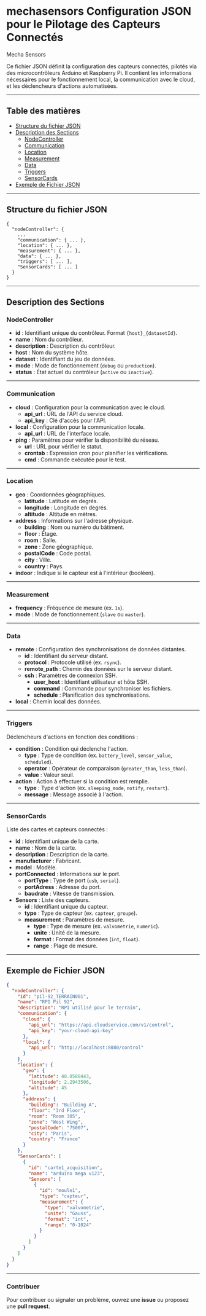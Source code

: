 # mechasensors Configuration JSON pour le Pilotage des Capteurs Connectés

Mecha Sensors

Ce fichier JSON définit la configuration des capteurs connectés, pilotés via des microcontrôleurs Arduino et Raspberry Pi. Il contient les informations nécessaires pour le fonctionnement local, la communication avec le cloud, et les déclencheurs d'actions automatisées.

---

## Table des matières
- [Structure du fichier JSON](#structure-du-fichier-json)
- [Description des Sections](#description-des-sections)
  - [NodeController](#nodecontroller)
  - [Communication](#communication)
  - [Location](#location)
  - [Measurement](#measurement)
  - [Data](#data)
  - [Triggers](#triggers)
  - [SensorCards](#sensorcards)
- [Exemple de Fichier JSON](#exemple-de-fichier-json)

---

## Structure du fichier JSON

```plaintext
{
  "nodeController": {
    ...
    "communication": { ... },
    "location": { ... },
    "measurement": { ... },
    "data": { ... },
    "triggers": [ ... ],
    "SensorCards": [ ... ]
  }
}
```

---

## Description des Sections

### NodeController
- **id** : Identifiant unique du contrôleur. Format `{host}_{datasetId}`.
- **name** : Nom du contrôleur.
- **description** : Description du contrôleur.
- **host** : Nom du système hôte.
- **dataset** : Identifiant du jeu de données.
- **mode** : Mode de fonctionnement (`debug` ou `production`).
- **status** : État actuel du contrôleur (`active` ou `inactive`).

---

### Communication
- **cloud** : Configuration pour la communication avec le cloud.
  - **api_url** : URL de l'API du service cloud.
  - **api_key** : Clé d'accès pour l'API.
- **local** : Configuration pour la communication locale.
  - **api_url** : URL de l'interface locale.
- **ping** : Paramètres pour vérifier la disponibilité du réseau.
  - **url** : URL pour vérifier le statut.
  - **crontab** : Expression cron pour planifier les vérifications.
  - **cmd** : Commande exécutée pour le test.

---

### Location
- **geo** : Coordonnées géographiques.
  - **latitude** : Latitude en degrés.
  - **longitude** : Longitude en degrés.
  - **altitude** : Altitude en mètres.
- **address** : Informations sur l'adresse physique.
  - **building** : Nom ou numéro du bâtiment.
  - **floor** : Étage.
  - **room** : Salle.
  - **zone** : Zone géographique.
  - **postalCode** : Code postal.
  - **city** : Ville.
  - **country** : Pays.
- **indoor** : Indique si le capteur est à l'intérieur (booléen).

---

### Measurement
- **frequency** : Fréquence de mesure (ex. `1s`).
- **mode** : Mode de fonctionnement (`slave` ou `master`).

---

### Data
- **remote** : Configuration des synchronisations de données distantes.
  - **id** : Identifiant du serveur distant.
  - **protocol** : Protocole utilisé (ex. `rsync`).
  - **remote_path** : Chemin des données sur le serveur distant.
  - **ssh** : Paramètres de connexion SSH.
    - **user_host** : Identifiant utilisateur et hôte SSH.
    - **command** : Commande pour synchroniser les fichiers.
    - **schedule** : Planification des synchronisations.
- **local** : Chemin local des données.

---

### Triggers
Déclencheurs d'actions en fonction des conditions :
- **condition** : Condition qui déclenche l'action.
  - **type** : Type de condition (ex. `battery_level`, `sensor_value`, `scheduled`).
  - **operator** : Opérateur de comparaison (`greater_than`, `less_than`).
  - **value** : Valeur seuil.
- **action** : Action à effectuer si la condition est remplie.
  - **type** : Type d'action (ex. `sleeping_mode`, `notify`, `restart`).
  - **message** : Message associé à l'action.

---

### SensorCards
Liste des cartes et capteurs connectés :
- **id** : Identifiant unique de la carte.
- **name** : Nom de la carte.
- **description** : Description de la carte.
- **manufacturer** : Fabricant.
- **model** : Modèle.
- **portConnected** : Informations sur le port.
  - **portType** : Type de port (`usb`, `serial`).
  - **portAdress** : Adresse du port.
  - **baudrate** : Vitesse de transmission.
- **Sensors** : Liste des capteurs.
  - **id** : Identifiant unique du capteur.
  - **type** : Type de capteur (ex. `capteur`, `groupe`).
  - **measurement** : Paramètres de mesure.
    - **type** : Type de mesure (ex. `valvometrie`, `numeric`).
    - **unite** : Unité de la mesure.
    - **format** : Format des données (`int`, `float`).
    - **range** : Plage de mesure.

---

## Exemple de Fichier JSON

```json
{
  "nodeController": {
    "id": "pil-92_TERRAIN001",
    "name": "RPI Pil 92",
    "description": "RPI utilisé pour le terrain",
    "communication": {
      "cloud": {
        "api_url": "https://api.cloudservice.com/v1/control",
        "api_key": "your-cloud-api-key"
      },
      "local": {
        "api_url": "http://localhost:8080/control"
      }
    },
    "location": {
      "geo": {
        "latitude": 48.8588443,
        "longitude": 2.2943506,
        "altitude": 45
      },
      "address": {
        "building": "Building A",
        "floor": "3rd Floor",
        "room": "Room 305",
        "zone": "West Wing",
        "postalCode": "75007",
        "city": "Paris",
        "country": "France"
      }
    },
    "SensorCards": [
      {
        "id": "carte1_acquisition",
        "name": "arduino mega v123",
        "Sensors": [
          {
            "id": "moule1",
            "type": "capteur",
            "measurement": {
              "type": "valvometrie",
              "unite": "Gauss",
              "format": "int",
              "range": "0-1024"
            }
          }
        ]
      }
    ]
  }
}
```

---

### Contribuer
Pour contribuer ou signaler un problème, ouvrez une **issue** ou proposez une **pull request**.

